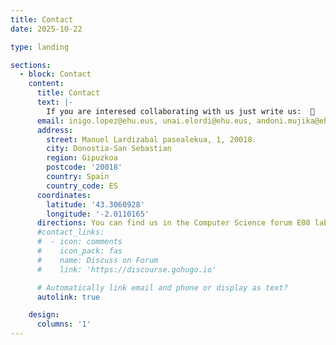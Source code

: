 ```yaml
---
title: Contact
date: 2025-10-22

type: landing

sections:
  - block: Contact
    content:
      title: Contact
      text: |-
        If you are interesed collaborating with us just write us:  📩
      email: inigo.lopez@ehu.eus, unai.elordi@ehu.eus, andoni.mujika@ehu.eus
      address:
        street: Manuel Lardizabal pasealekua, 1, 20018.
        city: Donostia-San Sebastian
        region: Gipuzkoa
        postcode: '20018'
        country: Spain
        country_code: ES
      coordinates:
        latitude: '43.3060928'
        longitude: '-2.0110165'
      directions: You can find us in the Computer Science forum E08 laboratory
      #contact_links:
      #  - icon: comments
      #    icon_pack: fas
      #    name: Discuss on Forum
      #    link: 'https://discourse.gohugo.io'

      # Automatically link email and phone or display as text?
      autolink: true

    design:
      columns: '1'
---
```

